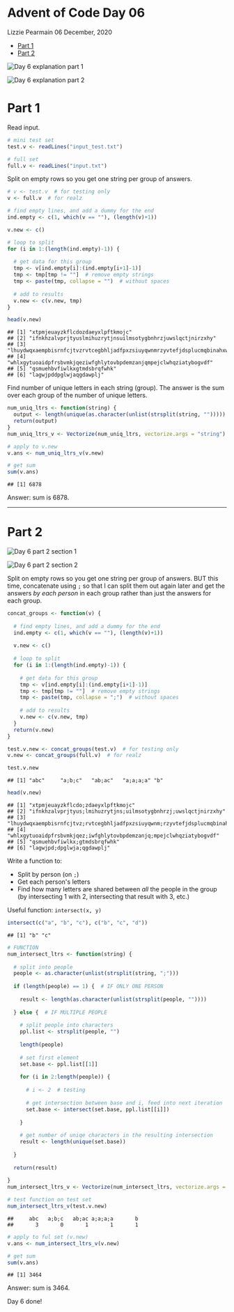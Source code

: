 Advent of Code Day 06
================
Lizzie Pearmain
06 December, 2020

-   [Part 1](#part-1)
-   [Part 2](#part-2)

![Day 6 explanation part 1](img/intro-01.png)

![Day 6 explanation part 2](img/intro-02.png)

# Part 1

Read input.

``` r
# mini test set
test.v <- readLines("input_test.txt")

# full set
full.v <- readLines("input.txt")
```

Split on empty rows so you get one string per group of answers.

``` r
# v <- test.v  # for testing only
v <- full.v  # for realz

# find empty lines, and add a dummy for the end
ind.empty <- c(1, which(v == ""), (length(v)+1))

v.new <- c()

# loop to split
for (i in 1:(length(ind.empty)-1)) {
  
  # get data for this group
  tmp <- v[ind.empty[i]:(ind.empty[i+1]-1)]
  tmp <- tmp[tmp != ""]  # remove empty strings
  tmp <- paste(tmp, collapse = "")  # without spaces
  
  # add to results
  v.new <- c(v.new, tmp)
}

head(v.new)
```

    ## [1] "xtpmjeuayzkflcdozdaeyxlpftkmojc"                                       
    ## [2] "ifnkhzalvprjtyuslmihuzrytjnsuilmsotygbnhrzjuwslqctjnirzxhy"            
    ## [3] "lhuydwqxaempbisrnfcjtvzrvtcegbhljadfpxzsiuyqwnmrzyvtefjdsplucmqbinahxw"
    ## [4] "whlxgytuoaidpfrsbvmkjqeziwfghlytovbpdemzanjqmpejclwhqziatybogvdf"      
    ## [5] "qsmuehbvfiwlkxgtmdsbrqfwhk"                                            
    ## [6] "lagwjpddpglwjaqgdawplj"

Find number of unique letters in each string (group). The answer is the sum over each group of the number of unique letters.

``` r
num_uniq_ltrs <- function(string) {
  output <- length(unique(as.character(unlist(strsplit(string, "")))))
  return(output)
}
num_uniq_ltrs_v <- Vectorize(num_uniq_ltrs, vectorize.args = "string")

# apply to v.new
v.ans <- num_uniq_ltrs_v(v.new)

# get sum
sum(v.ans)
```

    ## [1] 6878

Answer: sum is 6878.

------------------------------------------------------------------------

# Part 2

![Day 6 part 2 section 1](img/part2-01.png)

![Day 6 part 2 section 2](img/part2-02.png)

Split on empty rows so you get one string per group of answers. BUT this time, concatenate using `;` so that I can split them out again later and get the answers *by each person* in each group rather than just the answers for each group.

``` r
concat_groups <- function(v) {
  
  # find empty lines, and add a dummy for the end
  ind.empty <- c(1, which(v == ""), (length(v)+1))
  
  v.new <- c()
  
  # loop to split
  for (i in 1:(length(ind.empty)-1)) {
    
    # get data for this group
    tmp <- v[ind.empty[i]:(ind.empty[i+1]-1)]
    tmp <- tmp[tmp != ""]  # remove empty strings
    tmp <- paste(tmp, collapse = ";")  # without spaces
    
    # add to results
    v.new <- c(v.new, tmp)
  }
  return(v.new)
}

test.v.new <- concat_groups(test.v)  # for testing only
v.new <- concat_groups(full.v)  # for realz

test.v.new
```

    ## [1] "abc"     "a;b;c"   "ab;ac"   "a;a;a;a" "b"

``` r
head(v.new)
```

    ## [1] "xtpmjeuayzkflcdo;zdaeyxlpftkmojc"                                        
    ## [2] "ifnkhzalvprjtyus;lmihuzrytjns;uilmsotygbnhrzj;uwslqctjnirzxhy"           
    ## [3] "lhuydwqxaempbisrnfcjtvz;rvtcegbhljadfpxzsiuyqwnm;rzyvtefjdsplucmqbinahxw"
    ## [4] "whlxgytuoaidpfrsbvmkjqez;iwfghlytovbpdemzanjq;mpejclwhqziatybogvdf"      
    ## [5] "qsmuehbvfiwlkx;gtmdsbrqfwhk"                                             
    ## [6] "lagwjpd;dpglwja;qgdawplj"

Write a function to:

-   Split by person (on `;`)
-   Get each person's letters
-   Find how many letters are shared between *all* the people in the group (by intersecting 1 with 2, intersecting that result with 3, etc.)

Useful function: `intersect(x, y)`

``` r
intersect(c("a", "b", "c"), c("b", "c", "d"))
```

    ## [1] "b" "c"

``` r
# FUNCTION
num_intersect_ltrs <- function(string) {
  
  # split into people
  people <- as.character(unlist(strsplit(string, ";")))
  
  if (length(people) == 1) {  # IF ONLY ONE PERSON
    
    result <- length(as.character(unlist(strsplit(people, ""))))
    
  } else {  # IF MULTIPLE PEOPLE
    
    # split people into characters
    ppl.list <- strsplit(people, "")
    
    length(people)
    
    # set first element
    set.base <- ppl.list[[1]]
    
    for (i in 2:length(people)) {
      
      # i <- 2  # testing
      
      # get intersection between base and i, feed into next iteration
      set.base <- intersect(set.base, ppl.list[[i]])
      
    }
    
    # get number of uniqe characters in the resulting intersection
    result <- length(unique(set.base))
    
  }
  
  return(result)
  
}
num_intersect_ltrs_v <- Vectorize(num_intersect_ltrs, vectorize.args = "string")

# test function on test set
num_intersect_ltrs_v(test.v.new)
```

    ##     abc   a;b;c   ab;ac a;a;a;a       b 
    ##       3       0       1       1       1

``` r
# apply to ful set (v.new)
v.ans <- num_intersect_ltrs_v(v.new)

# get sum
sum(v.ans)
```

    ## [1] 3464

Answer: sum is 3464.

Day 6 done!
